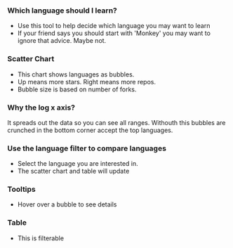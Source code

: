 ### Which language should I learn?
- Use this tool to help decide which language you may want to learn
- If your friend says you should start with 'Monkey' you may want to ignore that advice. Maybe not. 

### Scatter Chart
- This chart shows languages as bubbles.   
- Up means more stars. Right means more repos.  
- Bubble size is based on number of forks.       

### Why the log x axis?
It spreads out the data so you can see all ranges. 
Withouth this bubbles are crunched in the bottom corner accept the top languages.

### Use the language filter to compare languages
- Select the language you are interested in.
- The scatter chart and table will update 

### Tooltips
- Hover over a bubble to see details 

### Table
- This is filterable


